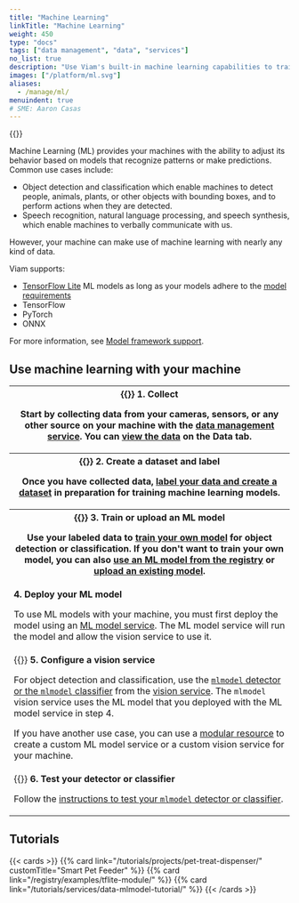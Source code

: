 ```yaml
---
title: "Machine Learning"
linkTitle: "Machine Learning"
weight: 450
type: "docs"
tags: ["data management", "data", "services"]
no_list: true
description: "Use Viam's built-in machine learning capabilities to train image classification models and deploy these models to your machines."
images: ["/platform/ml.svg"]
aliases:
  - /manage/ml/
menuindent: true
# SME: Aaron Casas
---
```


{{<imgproc src="/ml/training.png" class="alignright" resize="400x" declaredimensions=true alt="ML training">}}

Machine Learning (ML) provides your machines with the ability to adjust its behavior based on models that recognize patterns or make predictions.
Common use cases include:

- Object detection and classification which enable machines to detect people, animals, plants, or other objects with bounding boxes, and to perform actions when they are detected.
- Speech recognition, natural language processing, and speech synthesis, which enable machines to verbally communicate with us.

However, your machine can make use of machine learning with nearly any kind of data.

Viam supports:

 - [TensorFlow Lite](https://www.tensorflow.org/lite) ML models as long as your models adhere to the [model requirements](/ml/deploy/#tflite_cpu-limitations)
 - TensorFlow
 - PyTorch
 - ONNX

For more information, see [Model framework support](/ml/upload-model/#model-framework-support).

## Use machine learning with your machine

<table>
  <tr>
    <th>{{<imgproc src="/ml/collect.svg" class="fill alignright" style="max-width: 300px" declaredimensions=true alt="Collect data">}}
      <b>1. Collect</b>
      <p>Start by collecting data from your cameras, sensors, or any other source on your machine with the <a href="/data/">data management service</a>. You can <a href="/data/view/">view the data</a> on the <b>Data tab</b>.</p>
    </th>
  </tr>
  <tr>
    <th>{{<imgproc src="/ml/label.svg" class="fill alignleft" style="max-width: 300px" declaredimensions=true alt="Label data">}}
      <b>2. Create a dataset and label</b>
      <p>Once you have collected data, <a href="/data/dataset/">label your data and create a dataset</a> in preparation for training machine learning models.</p>
    </th>
  </tr>
  <tr>
    <th>{{<imgproc src="/ml/train.svg" class="fill alignright" style="max-width: 300px" declaredimensions=true alt="Train models">}}
      <b>3. Train or upload an ML model</b>
      <p>Use your labeled data to <a href="/ml/train-model/">train your own model</a> for object detection or classification</a>. If you don't want to train your own model, you can also <a href="/registry/">use an ML model from the registry</a> or <a href="/ml/upload-model/">upload an existing model</a>.</p>
    </th>
  </tr>
  <tr>
    <td>
      <b>4. Deploy your ML model</b>
      <p>To use ML models with your machine, you must first deploy the model using an <a href="/ml/deploy/">ML model service</a>. The ML model service will run the model and allow the vision service to use it.</p>
    </td>
  </tr>
  <tr>
    <td>{{<imgproc src="/ml/configure.svg" class="fill alignleft" style="max-width: 300px" declaredimensions=true alt="Configure a service">}}
      <b>5. Configure a vision service</b>
      <p>For object detection and classification, use the <a href="/ml/vision/mlmodel/"><code>mlmodel</code> detector or the <code>mlmodel</code> classifier</a> from the <a href="/ml/vision/">vision service</a>. The <code>mlmodel</code> vision service uses the ML model that you deployed with the ML model service in step 4.</p>
      <p>If you have another use case, you can use a <a href="/registry/">modular resource</a> to create a custom ML model service or a custom vision service for your machine.</p>
</td>
  </tr>
  <tr>
    <td>{{<imgproc src="ml/deploy.svg" class="fill alignright" style="max-width: 300px" declaredimensions=true alt="Deploy your model">}}
      <b>6. Test your detector or classifier</b>
      <p>Follow the <a href="/ml/vision/mlmodel/#test-your-detector-or-classifier">instructions to test your <code>mlmodel</code> detector or classifier</a>.</p>
    </td>
  </tr>
</table>

## Tutorials

{{< cards >}}
{{% card link="/tutorials/projects/pet-treat-dispenser/" customTitle="Smart Pet Feeder" %}}
{{% card link="/registry/examples/tflite-module/" %}}
{{% card link="/tutorials/services/data-mlmodel-tutorial/" %}}
{{< /cards >}}
